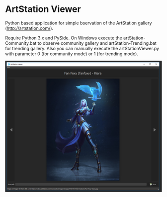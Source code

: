 # ArtStation Viewer
Python based application for simple bservation of the ArtStation gallery (http://artstation.com/).

Require Python 3.x and PySide. On Windows execute the artStation-Community.bat to observe community gallery and artStation-Trending.bat for trending gallery. Also you can manually execute the artStationViewer.py with parameter 0 (for community mode) or 1 (for trending mode).

![Screen with the program window](screen.png?raw=true)